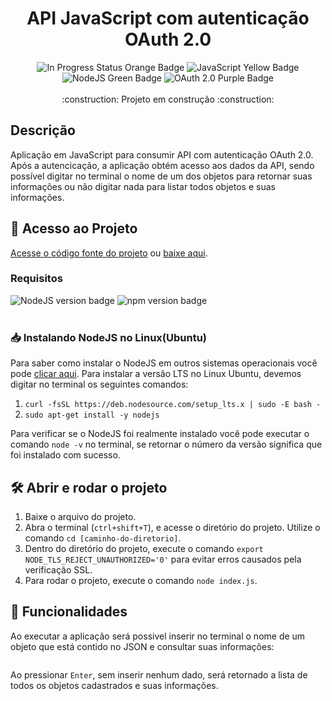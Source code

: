 <h1 align="center"> API JavaScript com autenticação OAuth 2.0 </h1>

<div align="center">
<img alt="In Progress Status Orange Badge" src="https://img.shields.io/badge/Status-In%20Progress-orange">
<img alt="JavaScript Yellow Badge" src="https://img.shields.io/badge/JavaScript-FFFF00">
<img alt="NodeJS Green Badge" src="https://img.shields.io/badge/NodeJS-A1C935">
<img alt="OAuth 2.0 Purple Badge" src="https://img.shields.io/badge/OAuth%202.0-0041C2">
</div> <br>

<div align="center">
:construction: Projeto em construção :construction:
</div>

<div>
  <h2> Descrição </h2>
  <p> Aplicação em JavaScript para consumir API com autenticação OAuth 2.0. Após a autencicação, a aplicação obtém acesso aos dados da API, sendo possível digitar no terminal o nome de um dos objetos para retornar suas informações ou não digitar nada para listar todos objetos e suas informações. </p>
</div>

<h2> 📁 Acesso ao Projeto </h2>
<p> <a href="https://github.com/Z0catelli/API/blob/main/index.js">Acesse o código fonte do projeto</a> ou <a href="https://github.com/Z0catelli/API/archive/refs/heads/main.zip">baixe aqui</a>.</p>

<h3>Requisitos</h3>
<div>
  <img alt="NodeJS version badge" src="https://img.shields.io/badge/NodeJS-v18.17.1-A1C935">
  <img alt="npm version badge" src="https://img.shields.io/badge/npm-v9.6.7-A1C935">
</div>
<br>

<h3>📥 Instalando NodeJS no Linux(Ubuntu)</h3>
<p> Para saber como instalar o NodeJS em outros sistemas operacionais você pode <a href="">clicar aqui</a>. Para instalar a versão LTS no Linux Ubuntu, devemos digitar no terminal os seguintes comandos:</p>
<div>
  <ol>
    <li><code>curl -fsSL https://deb.nodesource.com/setup_lts.x | sudo -E bash -</code></li>
    <li><code>sudo apt-get install -y nodejs</code></li>
  </ol>
</div>
<p>Para verificar se o NodeJS foi realmente instalado você pode executar o comando <code>node -v</code> no terminal, se retornar o número da versão significa que foi instalado com sucesso.</p>

<h2> 🛠️ Abrir e rodar o projeto </h2>
<div>
  <ol>
    <li> Baixe o arquivo do projeto.</li>
    <li> Abra o terminal (<code>ctrl+shift+T</code>), e acesse o diretório do projeto. Utilize o comando <code>cd [caminho-do-diretorio]</code>. </li>
    <li> Dentro do diretório do projeto, execute o comando <code>export NODE_TLS_REJECT_UNAUTHORIZED='0'</code> para evitar erros causados pela verificação SSL.</li>
    <li> Para rodar o projeto, execute o comando <code>node index.js</code>. </li>
  </ol>  
</div>

<h2>🔧 Funcionalidades</h2>
<p>Ao executar a aplicação será possivel inserir no terminal o nome de um objeto que está contido no JSON e consultar suas informações:</p>
<img alt="" src="https://user-images.githubusercontent.com/101437257/265135709-0973d81c-a310-4648-9a32-f3d9b4e233af.gif">
<p>Ao pressionar <code>Enter</code>, sem inserir nenhum dado, será retornado a lista de todos os objetos cadastrados e suas informações.</p>
<img alt="" src="https://user-images.githubusercontent.com/101437257/265135719-dbc8758f-2adf-4538-8f75-2e0e0de24d40.gif">
